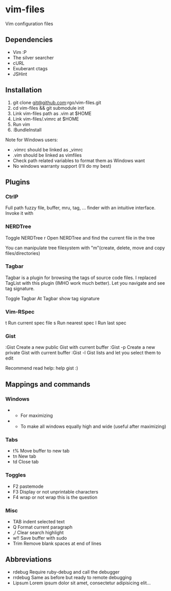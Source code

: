 # vim-files

Vim configuration files


## Dependencies

* Vim :P
* The silver searcher
* cURL
* Exuberant ctags
* JSHint


## Installation

1. git clone git@github.com:rgo/vim-files.git
2. cd vim-files && git submodule init
3. Link vim-files path as .vim at $HOME
4. Link vim-files/.vimrc at $HOME
5. Run vim
6. :BundleInstall


Note for Windows users:

* .vimrc should be linked as \_vimrc
* .vim should be linked as vimfiles
* Check path related variables to format them as Windows want
* No windows warranty support (I'll do my best)

## Plugins

### CtrlP

Full path fuzzy file, buffer, mru, tag, ... finder with an intuitive interface.
Invoke it with <c-p>


### NERDTree

<F8>       Toggle NERDTree
<leader>r  Open NERDTree and find the current file in the tree

You can manipulate tree filesystem with "m"(create, delete, move and copy files/directories)


### Tagbar

Tagbar is a plugin for browsing the tags of source code files. I replaced TagList with this plugin (IMHO work much better). Let you navigate and see tag signature.

<F7>     Toggle Tagbar
<Space>  At Tagbar show tag signature


### Vim-RSpec

<Leader>t  Run current spec file
<Leader>s  Run nearest spec
<Leader>l  Run last spec

### Gist

:Gist     Create a new public Gist with current buffer
:Gist -p  Create a new private Gist with current buffer
:Gist -l  Gist lists and let you select them to edit

Recommend read help: help gist :)

## Mappings and commands

### Windows

* +   For maximizing
* -   To make all windows equally high and wide (useful after maximizing)

### Tabs

* t%  Move buffer to new tab
* tn  New tab
* td  Close tab

### Toggles

* F2  pastemode
* F3  Display or not unprintable characters
* F4  wrap or not wrap this is the question

### Misc

* TAB   indent selected text
* Q     Format current paragraph
* ,/    Clear search highlight
* w!!   Save buffer with sudo
* Trim  Remove blank spaces at end of lines

## Abbreviations

* rdebug   Require ruby-debug and call the debugger
* rrdebug  Same as before but ready to remote debugging
* Lipsum   Lorem ipsum dolor sit amet, consectetur adipisicing elit...
